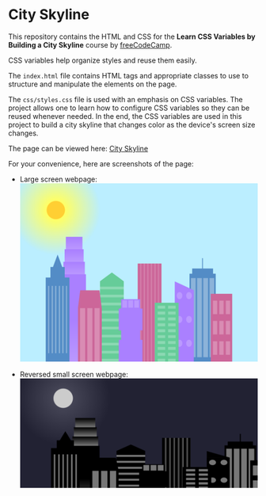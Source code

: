 # City Skyline

This repository contains the HTML and CSS for the **Learn CSS Variables by Building a City Skyline** course by [freeCodeCamp](https://www.freecodecamp.org/learn/2022/responsive-web-design/).

CSS variables help organize styles and reuse them easily.

The `index.html` file contains HTML tags and appropriate classes to use to structure and manipulate the elements on the page.

The `css/styles.css` file is used with an emphasis on CSS variables. The project allows one to learn how to configure CSS variables so they can be reused whenever needed. In the end, the CSS variables are used in this project to build a city skyline that changes color as the device's screen size changes.

The page can be viewed here: [City Skyline](https://remicoding.github.io/city-skyline-page/)

For your convenience, here are screenshots of the page:

- Large screen webpage:
  ![City Skyline Large Screenshot](img/city-skyline-large.png "City Skyline on Large Screen")

- Reversed small screen webpage:
  ![City Skyline Small Screenshot](img/city-skyline-small.png "City Skyline on Small Screen")
